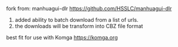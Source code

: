 fork from: manhuagui-dlr https://github.com/HSSLC/manhuagui-dlr

1) added ability to batch download from a list of urls.
2) the downloads will be transform into CBZ file format

best fit for use with Komga https://komga.org
